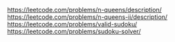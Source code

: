 https://leetcode.com/problems/n-queens/description/
https://leetcode.com/problems/n-queens-ii/description/
https://leetcode.com/problems/valid-sudoku/
https://leetcode.com/problems/sudoku-solver/